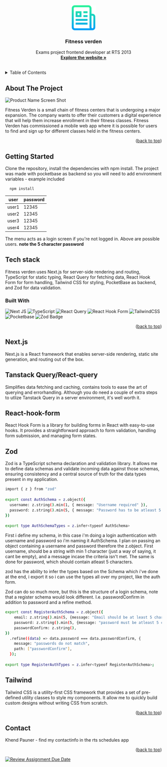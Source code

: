 <!-- Improved compatibility of back to top link: See: https://github.com/othneildrew/Best-README-Template/pull/73 -->

<a name="readme-top"></a>

<!-- PROJECT LOGO -->
<br />
<div align="center">
    <img src="https://raw.githubusercontent.com/rts-cmk-wu09/svendepr-ve-euv2-kpauner/master/public/logo.png" alt="Logo" width="80" height="80"/>
    
<h3 align="center">Fitness verden</h3>

  <p align="center">
    Exams project frontend developer at RTS 2013
    <br />
    <a href="https://65c3e3b565c172184a802299--quiet-licorice-a74f42.netlify.app/"><strong>Explore the website »</strong></a>
    <br />
    <br />
  </p>
</div>

<!-- TABLE OF CONTENTS -->
<details>
  <summary>Table of Contents</summary>
  <ol>
    <li>
      <a href="#about-the-project">About The Project</a>
      <ul>
        <li><a href="#built-with">Built With</a></li>
      </ul>
    </li>
    <li>
      <a href="#getting-started">Getting Started</a>
    </li>
    <li><a href="#contact">Contact</a></li>
  </ol>
</details>

<!-- ABOUT THE PROJECT -->

## About The Project

![Product Name Screen Shot][product-screenshot]

Fitness Verden is a small chain of fitness centers that is undergoing a major expansion. The company
wants to offer their customers a digital experience that will help them increase enrollment in their
fitness classes. Fitness Verden has commissioned a mobile web app where it is possible for users to
find and sign up for different classes held in the fitness centers.

<p align="right">(<a href="#readme-top">back to top</a>)</p>

<!-- GETTING STARTED -->

## Getting Started

Clone the repository, install the dependencies with npm install. The project was made with
pocketbase as backend so you will need to add environment variables - example included

```sh
  npm install
```

| user  | password |
| ----- | -------- |
| user1 | 12345    |
| user2 | 12345    |
| user3 | 12345    |
| user4 | 12345    |

The menu acts as a login screen if you're not logged in. Above are possible users. **note the 5
character password**

<!-- USAGE EXAMPLES -->

## Tech stack

Fitness verden uses Next.js for server-side rendering and routing, TypeScript for static typing,
React Query for fetching data, React Hook Form for form handling, Tailwind CSS for styling,
PocketBase as backend, and Zod for data validation.

### Built With

![Next JS](https://img.shields.io/badge/Next-black?style=for-the-badge&logo=next.js&logoColor=white)
![TypeScript](https://img.shields.io/badge/typescript-%23007ACC.svg?style=for-the-badge&logo=typescript&logoColor=white)
![React Query](https://img.shields.io/badge/-React%20Query-FF4154?style=for-the-badge&logo=react%20query&logoColor=white)
![React Hook Form](https://img.shields.io/badge/React%20Hook%20Form-%23EC5990.svg?style=for-the-badge&logo=reacthookform&logoColor=white)
![TailwindCSS](https://img.shields.io/badge/tailwindcss-%2338B2AC.svg?style=for-the-badge&logo=tailwind-css&logoColor=white)
![Pocketbase](https://img.shields.io/badge/PocketBase-B8DBE4?style=for-the-badge&logo=PocketBase&logoColor=white)
![Zod Badge](https://img.shields.io/badge/Zod-3E67B1?logo=zod&logoColor=fff&style=for-the-badge)

<p align="right">(<a href="#readme-top">back to top</a>)</p>

<!-- TECH STACK -->

## Next.js

Next.js is a React framework that enables server-side rendering, static site generation, and routing
out of the box.

## Tanstack Query/React-query

Simplifies data fetching and caching, contains tools to ease the art of querying and errorhandling.
Although you do need a couple of extra steps to utlize Tanstack Query in a server environment, it's
well worth it.

## React-hook-form

React Hook Form is a library for building forms in React with easy-to-use hooks. It provides a
straightforward approach to form validation, handling form submission, and managing form states.

## Zod

Zod is a TypeScript schema declaration and validation library. It allows me to define data schemas
and validate incoming data against those schemas, ensuring consistency and a central source of truth
for the data types present in my application.

```sh
import { z } from "zod"

export const AuthSchema = z.object({
  username: z.string().min(1, { message: "Username required" }),
  password: z.string().min(5, { message: "Password has to be atleast 5 characters" }),
})

export type AuthSchemaTypes = z.infer<typeof AuthSchema>
```

First i define my schema, in this case i'm doing a login authentication with username and password
so i'm naming it AuthSchema. I plan on passing an object containing a username and password
therefore the z.object. First username, should be a string with min 1 character (just a way of
saying, it cant be empty), and a message incase the criteria isn't met. The same is done for
password, which should contain atleast 5 characters.

zod has the ability to infer the types based on the Schema which i've done at the end, i export it
so i can use the types all over my project, like the auth form.

Zod can do so much more, but this is the structure of a login schema, note that a register schema
would look different. I.e. passwordConfirm in addition to password and a refine method.

```sh
export const RegisterAuthSchema = z.object({
    email: z.string().min(5, {message: "Email should be at least 5 characters long",}).email(),
    password: z.string().min(5, {message: "password must be atleast 5 characters long",}),
    passwordConfirm: z.string(),
})
  .refine((data) => data.password === data.passwordConfirm, {
    message: "passwords do not match",
    path: ["passwordConfirm"],
  });

export type RegisterAuthTypes = z.infer<typeof RegisterAuthSchema>;
```

## Tailwind

Tailwind CSS is a utility-first CSS framework that provides a set of pre-defined utility classes to
style my components. It allow me to quickly build custom designs without writing CSS from scratch.

<p align="right">(<a href="#readme-top">back to top</a>)</p>

<!-- CONTACT -->

## Contact

Khend Pauner - find my contactinfo in the rts schedules app

<p align="right">(<a href="#readme-top">back to top</a>)</p>

<!-- MARKDOWN LINKS & IMAGES -->
<!-- https://www.markdownguide.org/basic-syntax/#reference-style-links -->

[product-screenshot]:
  https://raw.githubusercontent.com/rts-cmk-wu09/svendepr-ve-euv2-kpauner/master/public/repo-fitnessverden-img.png

[![Review Assignment Due Date](https://classroom.github.com/assets/deadline-readme-button-24ddc0f5d75046c5622901739e7c5dd533143b0c8e959d652212380cedb1ea36.svg)](https://classroom.github.com/a/TNGAV1oz)
